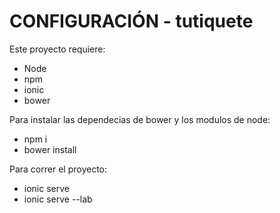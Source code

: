 # CONFIGURACIÓN - tutiquete

Este proyecto requiere:

- Node
- npm
- ionic
- bower

Para instalar las dependecias de bower y los modulos de node:

- npm i
- bower install

Para correr el proyecto:

- ionic serve
- ionic serve --lab

